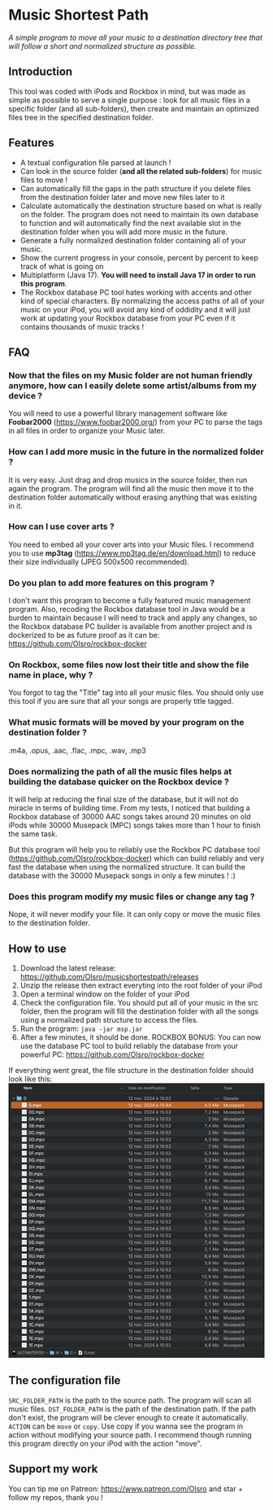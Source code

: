 # Music Shortest Path
*A simple program to move all your music to a destination directory tree that will follow a short and normalized structure as possible.*

## Introduction
This tool was coded with iPods and Rockbox in mind, but was made as simple as possible to serve a single purpose : look for all music files in a specific folder (and all sub-folders), then create and maintain an optimized files tree in the specified destination folder.

## Features
- A textual configuration file parsed at launch !
- Can look in the source folder (**and all the related sub-folders**) for music files to move !
- Can automatically fill the gaps in the path structure if you delete files from the destination folder later and move new files later to it
- Calculate automatically the destination structure based on what is really on the folder. The program does not need to maintain its own database to function and will automatically find the next available slot in the destination folder when you will add more music in the future.
- Generate a fully normalized destination folder containing all of your music.
- Show the current progress in your console, percent by percent to keep track of what is going on
- Multiplatform (Java 17). **You will need to install Java 17 in order to run this program**.
- The Rockbox database PC tool hates working with accents and other kind of special characters. By normalizing the access paths of all of your music on your iPod, you will avoid any kind of oddidity and it will just work at updating your Rockbox database from your PC even if it contains thousands of music tracks !

## FAQ
### Now that the files on my Music folder are not human friendly anymore, how can I easily delete some artist/albums from my device ?
You will need to use a powerful library management software like **Foobar2000** (https://www.foobar2000.org/) from your PC to parse the tags in all files in order to organize your Music later.

### How can I add more music in the future in the normalized folder ?
It is very easy. Just drag and drop musics in the source folder, then run again the program. The program will find all the music then move it to the destination folder automatically without erasing anything that was existing in it.

### How can I use cover arts ?
You need to embed all your cover arts into your Music files. I recommend you to use **mp3tag** (https://www.mp3tag.de/en/download.html) to reduce their size individually (JPEG 500x500 recommended).

### Do you plan to add more features on this program ?
I don't want this program to become a fully featured music management program. Also, recoding the Rockbox database tool in Java would be a burden to maintain because I will need to track and apply any changes, so the Rockbox database PC builder is available from another project and is dockerized to be as future proof as it can be: https://github.com/Olsro/rockbox-docker

### On Rockbox, some files now lost their title and show the file name in place, why ?
You forgot to tag the "Title" tag into all your music files. You should only use this tool if you are sure that all your songs are properly title tagged.

### What music formats will be moved by your program on the destination folder ?
.m4a, .opus, .aac, .flac, .mpc, .wav, .mp3

### Does normalizing the path of all the music files helps at building the database quicker on the Rockbox device ?
It will help at reducing the final size of the database, but it will not do miracle in terms of building time. From my tests, I noticed that building a Rockbox database of 30000 AAC songs takes around 20 minutes on old iPods while 30000 Musepack (MPC) songs takes more than 1 hour to finish the same task.

But this program will help you to reliably use the Rockbox PC database tool (https://github.com/Olsro/rockbox-docker) which can build reliably and very fast the database when using the normalized structure. It can build the database with the 30000 Musepack songs in only a few minutes ! :)

### Does this program modify my music files or change any tag ?
Nope, it will never modify your file. It can only copy or move the music files to the destination folder.

## How to use
1) Download the latest release: https://github.com/Olsro/musicshortestpath/releases
2) Unzip the release then extract everyting into the root folder of your iPod
3) Open a terminal window on the folder of your iPod
4) Check the configuration file. You should put all of your music in the src folder, then the program will fill the destination folder with all the songs using a normalized path structure to access the files.
5) Run the program: ```java -jar msp.jar```
6) After a few minutes, it should be done.
ROCKBOX BONUS: You can now use the database PC tool to build reliably the database from your powerful PC: https://github.com/Olsro/rockbox-docker

If everything went great, the file structure in the destination folder should look like this:
![Alt text](images/dest_folder_structure.jpeg?raw=true "Destination Folder Structure")
## The configuration file
```SRC_FOLDER_PATH``` is the path to the source path. The program will scan all music files.
```DST_FOLDER_PATH``` is the path of the destination path. If the path don't exist, the program will be clever enough to create it automatically.
```ACTION``` can be ```move``` or ```copy```. Use copy if you wanna see the program in action without modifying your source path. I recommend though running this program directly on your iPod with the action "move".

## Support my work
You can tip me on Patreon: https://www.patreon.com/Olsro and star + follow my repos, thank you !
